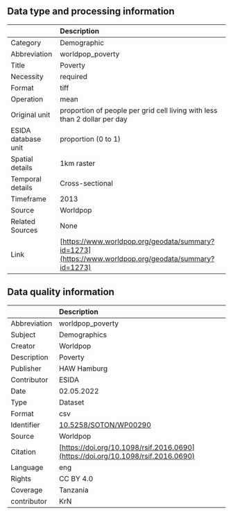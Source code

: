 ## Data type and processing information 

|                     | Description                                                                                          |
|:--------------------|:-----------------------------------------------------------------------------------------------------|
| Category            | Demographic                                                                                          |
| Abbreviation        | worldpop_poverty                                                                                     |
| Title               | Poverty                                                                                              |
| Necessity           | required                                                                                             |
| Format              | tiff                                                                                                 |
| Operation           | mean                                                                                                 |
| Original unit       | proportion of people per grid cell living with less than 2 dollar per day                            |
| ESIDA database unit | proportion (0 to 1)                                                                                  |
| Spatial details     | 1km raster                                                                                           |
| Temporal details    | Cross-sectional                                                                                      |
| Timeframe           | 2013                                                                                                 |
| Source              | Worldpop                                                                                             |
| Related Sources     | None                                                                                                 |
| Link                | [https://www.worldpop.org/geodata/summary?id=1273](https://www.worldpop.org/geodata/summary?id=1273) |

## Data quality information 

|              | Description                                                                      |
|:-------------|:---------------------------------------------------------------------------------|
| Abbreviation | worldpop_poverty                                                                 |
| Subject      | Demographics                                                                     |
| Creator      | Worldpop                                                                         |
| Description  | Poverty                                                                          |
| Publisher    | HAW Hamburg                                                                      |
| Contributor  | ESIDA                                                                            |
| Date         | 02.05.2022                                                                       |
| Type         | Dataset                                                                          |
| Format       | csv                                                                              |
| Identifier   | [10.5258/SOTON/WP00290](https://doi.org/10.5258/SOTON/WP00290)                   |
| Source       | Worldpop                                                                         |
| Citation     | [https://doi.org/10.1098/rsif.2016.0690](https://doi.org/10.1098/rsif.2016.0690) |
| Language     | eng                                                                              |
| Rights       | CC BY 4.0                                                                        |
| Coverage     | Tanzania                                                                         |
| contributor  | KrN                                                                              |